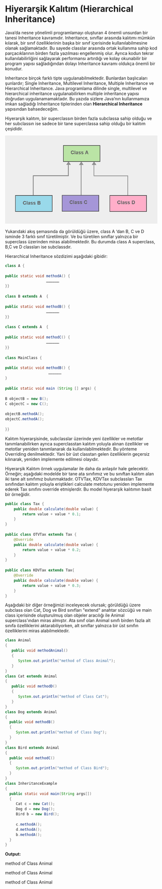# Hiyerarşik Kalıtım (Hierarchical Inheritance)

Java’da nesne yönelimli programlamayı oluşturan 4 önemli unsurdan bir tanesi Inheritance kavramıdır. Inheritance, sınıflar arasında kalıtımı mümkün kılarak, bir sınıf özelliklerinin başka bir sınıf içerisinde kullanılabilmesine olanak sağlamaktadır. Bu sayede classlar arasında ortak kullanıma sahip kod parçacıklarının birden fazla yazılması engellenmiş olur. Ayrıca kodun tekrar kullanılabilirliğini sağlayarak performansı artırdığı ve kolay okunabilir bir program yapısı sağladığından dolayı Inheritance kavramı oldukça önemli bir konudur.

Inheritance birçok farklı tipte uygulanabilmektedir. Bunlardan başlıcaları şunlardır; Single Inheritance, Multilevel Inheritance, Multiple Inheritance ve Hierarchical Inheritance. Java programlama dilinde single, multilevel ve hierarchical inheritance uygulanabilirken multiple inheritance yapısı doğrudan uygulanamamaktadır. Bu yazıda sizlere Java’nın kullanmamıza imkan sağladığı Inheritance tiplerinden olan **Hierarchical Inheritance** yapısından bahsedeceğim.

Hiyerarşik kalıtım, bir superclassın birden fazla subclassa sahip olduğu ve her subclassın ise sadece bir tane superclassa sahip olduğu bir kalıtım çeşididir.

![Hiyerarşik Kalıtım](figures/hierarchical_inheritance.png)

Yukarıdaki akış şemasında da görüldüğü üzere, class A ‘dan B, C ve D isminde 3 farklı sınıf türetilmiştir. Ve bu türetilen sınıflar yalnızca bir superclass üzerinden miras alabilmektedir. Bu durumda class A superclass, B,C ve D classları ise subclassdır. 

Hierarchical Inheritance sözdizimi aşağıdaki gibidir:

```java
class A {

public static void methodA() {
                   ………………
}}

class B extends A  {

public static void methodB() {
                   ………………
}}

class C extends A  {

public static void methodC() {
                   ………………
}}

class MainClass {

public static void methodB() {
                    ………………
}

public static void main (String [] args) {
 
B objectB = new B();
C objectC = new C();

objectB.methodA();
objectC.methodA();

}}
```

Kalıtım hiyerarşisinde, subclasslar üzerinde yeni özellikler ve metotlar tanımlanabilirken ayrıca superclasstan kalıtım yoluyla alınan özellikler ve metotlar yeniden tanımlanarak da kullanılabilmektedir. Bu yönteme Overriding denilmektedir. Yani bir üst classtan gelen özelliklerin geçersiz kılınarak, yeniden implemente edilmesi olayıdır.

Hiyerarşik Kalıtım örnek uygulamalar ile daha da anlaşılır hale gelecektir. Örneğin; aşağıdaki modelde bir tane ata sınıfımız ve bu sınıftan kalıtım alan iki tane alt sınıfımız bulunmaktadır. OTVTax, KDVTax subclassları Tax sınıfından kalıtım yoluyla eriştikleri calculate metotunu yeniden implemente ederek Tax sınıfını override etmişlerdir. Bu model hiyerarşik kalıtımın basit bir örneğidir.


```java
public class Tax {
	public double calculate(double value) {
		return value + value * 0.1;
	}
}

public class OTVTax extends Tax {
	@Override
	public double calculate(double value) {
		return value + value * 0.2;
	}
}

public class KDVTax extends Tax{
	@Override
	public double calculate(double value) {
		return value + value * 0.3;
	}
}
```



Aşağıdaki bir diğer örneğimizi inceleyecek olursak; görüldüğü üzere subclass olan Cat, Dog ve Bird sınıfları "extend" anahtar sözcüğü ve main class içerisinde oluşturulmuş olan objeler aracılığı ile Animal superclass'ından miras almıştır. Ata sınıf olan Animal sınıfı birden fazla alt sınıfa özelliklerini aktarabiliyorken, alt sınıflar yalnızca bir üst sınıfın özelliklerini miras alabilmektedir. 


```java
class Animal
{
   public void methodAnimal()
   {
      System.out.println("method of Class Animal");
   }
}
class Cat extends Animal
{
   public void methodD()
   {
      System.out.println("method of Class Cat");
   }
}
class Dog extends Animal
{
  public void methodB()
  {
     System.out.println("method of Class Dog");
  }
}
class Bird extends Animal
{
  public void methodC()
  {
     System.out.println("method of Class Bird");
  }
}
class InheritanceExample
{
  public static void main(String args[])
  {
     Cat c = new Cat();
     Dog d = new Dog();
     Bird b = new Bird();
     
     c.methodA();
     d.methodA();
     b.methodA();
  }
}
```

**Output:**

method of Class Animal

method of Class Animal

method of Class Animal
